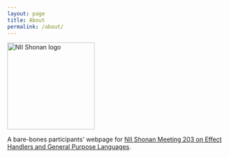 ```yaml
---
layout: page
title: About
permalink: /about/
---
```


<img src="https://shonan.nii.ac.jp/_libs/images/common/shonan_meeting_logo.svg" alt="NII Shonan logo" width="200">

A bare-bones participants' webpage for [NII Shonan Meeting 203 on Effect Handlers and General Purpose Languages](https://shonan.nii.ac.jp/seminars/203/).
